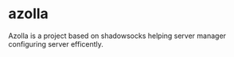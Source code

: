 # azolla
Azolla is a project based on shadowsocks helping server manager configuring server efficently. 
